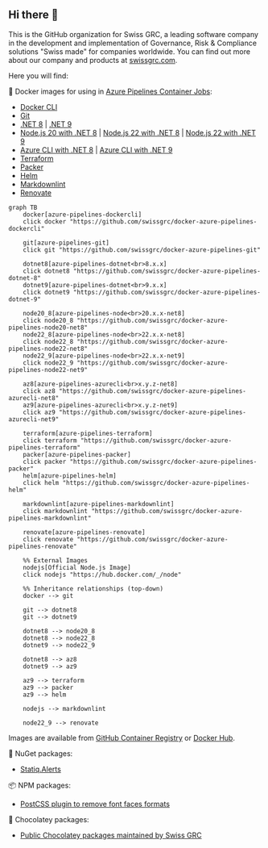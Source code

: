 ## Hi there 👋

This is the GitHub organization for Swiss GRC, a leading software company in the development and implementation of Governance, Risk & Compliance solutions "Swiss made" for companies worldwide.
You can find out more about our company and products at [swissgrc.com](https://swissgrc.com/en/).

Here you will find:

🐳 Docker images for using in [Azure Pipelines Container Jobs](https://docs.microsoft.com/en-us/azure/devops/pipelines/process/container-phases):

* [Docker CLI](https://github.com/swissgrc/docker-azure-pipelines-dockercli)
* [Git](https://github.com/swissgrc/docker-azure-pipelines-git)
* [.NET 8](https://github.com/swissgrc/docker-azure-pipelines-dotnet-8) | [.NET 9](https://github.com/swissgrc/docker-azure-pipelines-dotnet-9)
* [Node.js 20 with .NET 8](https://github.com/swissgrc/docker-azure-pipelines-node20-net8) | [Node.js 22 with .NET 8](https://github.com/swissgrc/docker-azure-pipelines-node22-net8) | [Node.js 22 with .NET 9](https://github.com/swissgrc/docker-azure-pipelines-node22-net9)
* [Azure CLI with .NET 8](https://github.com/swissgrc/docker-azure-pipelines-azurecli-net8) | [Azure CLI with .NET 9](https://github.com/swissgrc/docker-azure-pipelines-azurecli-net9)
* [Terraform](https://github.com/swissgrc/docker-azure-pipelines-terraform)
* [Packer](https://github.com/swissgrc/docker-azure-pipelines-packer)
* [Helm](https://github.com/swissgrc/docker-azure-pipelines-helm)
* [Markdownlint](https://github.com/swissgrc/docker-azure-pipelines-markdownlint)
* [Renovate](https://github.com/swissgrc/docker-azure-pipelines-renovate)

```mermaid
graph TB
    docker[azure-pipelines-dockercli]
    click docker "https://github.com/swissgrc/docker-azure-pipelines-dockercli"

    git[azure-pipelines-git]
    click git "https://github.com/swissgrc/docker-azure-pipelines-git"

    dotnet8[azure-pipelines-dotnet<br>8.x.x]
    click dotnet8 "https://github.com/swissgrc/docker-azure-pipelines-dotnet-8"
    dotnet9[azure-pipelines-dotnet<br>9.x.x]
    click dotnet9 "https://github.com/swissgrc/docker-azure-pipelines-dotnet-9"

    node20_8[azure-pipelines-node<br>20.x.x-net8]
    click node20_8 "https://github.com/swissgrc/docker-azure-pipelines-node20-net8"
    node22_8[azure-pipelines-node<br>22.x.x-net8]
    click node22_8 "https://github.com/swissgrc/docker-azure-pipelines-node22-net8"
    node22_9[azure-pipelines-node<br>22.x.x-net9]
    click node22_9 "https://github.com/swissgrc/docker-azure-pipelines-node22-net9"

    az8[azure-pipelines-azurecli<br>x.y.z-net8]
    click az8 "https://github.com/swissgrc/docker-azure-pipelines-azurecli-net8"
    az9[azure-pipelines-azurecli<br>x.y.z-net9]
    click az9 "https://github.com/swissgrc/docker-azure-pipelines-azurecli-net9"

    terraform[azure-pipelines-terraform]
    click terraform "https://github.com/swissgrc/docker-azure-pipelines-terraform"
    packer[azure-pipelines-packer]
    click packer "https://github.com/swissgrc/docker-azure-pipelines-packer"
    helm[azure-pipelines-helm]
    click helm "https://github.com/swissgrc/docker-azure-pipelines-helm"

    markdownlint[azure-pipelines-markdownlint]
    click markdownlint "https://github.com/swissgrc/docker-azure-pipelines-markdownlint"

    renovate[azure-pipelines-renovate]
    click renovate "https://github.com/swissgrc/docker-azure-pipelines-renovate"

    %% External Images
    nodejs[Official Node.js Image]
    click nodejs "https://hub.docker.com/_/node"

    %% Inheritance relationships (top-down)
    docker --> git
    
    git --> dotnet8
    git --> dotnet9

    dotnet8 --> node20_8
    dotnet8 --> node22_8
    dotnet9 --> node22_9

    dotnet8 --> az8
    dotnet9 --> az9

    az9 --> terraform
    az9 --> packer
    az9 --> helm

    nodejs --> markdownlint

    node22_9 --> renovate
```

Images are available from [GitHub Container Registry](https://github.com/orgs/swissgrc/packages?ecosystem=container)
or [Docker Hub](https://hub.docker.com/u/swissgrc).

🧩 NuGet packages:

* [Statiq.Alerts](https://github.com/swissgrc/Statiq.Alerts)

📦 NPM packages:

* [PostCSS plugin to remove font faces formats](https://github.com/swissgrc/postcss-remove-font-face-format)

🍫 Chocolatey packages:

* [Public Chocolatey packages maintained by Swiss GRC](https://github.com/swissgrc/chocolatey-packages)
